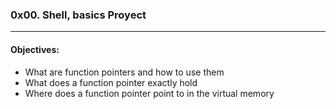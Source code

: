 ### 0x00. Shell, basics Proyect  
---  
#### Objectives:  
- What are function pointers and how to use them  
- What does a function pointer exactly hold  
- Where does a function pointer point to in the virtual memory  